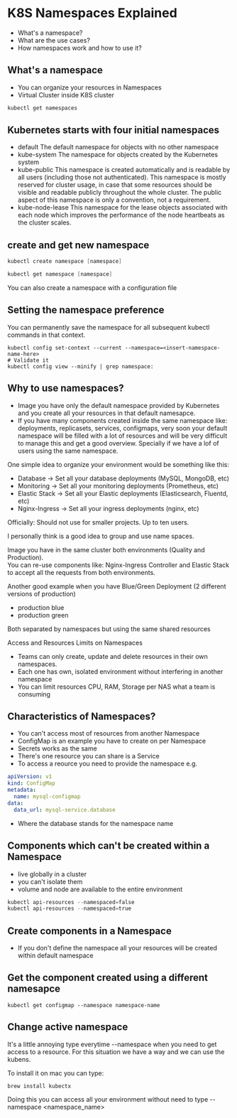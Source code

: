 # K8S Namespaces Explained

- What's a namespace?
- What are the use cases?
- How namespaces work and how to use it?

## What's a namespace

- You can organize your resources in Namespaces
- Virtual Cluster inside K8S cluster

```powershell
kubectl get namespaces
```

## Kubernetes starts with four initial namespaces

- default The default namespace for objects with no other namespace
- kube-system The namespace for objects created by the Kubernetes system
- kube-public This namespace is created automatically and is readable by all users (including those not authenticated). This namespace is mostly reserved for cluster usage, in case that some resources should be visible and readable publicly throughout the whole cluster. The public aspect of this namespace is only a convention, not a requirement.
- kube-node-lease This namespace for the lease objects associated with each node which improves the performance of the node heartbeats as the cluster scales.

## create and get new namespace

```powershell
kubectl create namespace [namespace]
```

```powershell
kubectl get namespace [namespace]
```

You can also create a namespace with a configuration file

## Setting the namespace preference

You can permanently save the namespace for all subsequent kubectl commands in that context.

```shell
kubectl config set-context --current --namespace=<insert-namespace-name-here>
# Validate it
kubectl config view --minify | grep namespace:
```

## Why to use namespaces?

- Image you have only the default namespace provided by Kubernetes and you create all your resources in that default namesapce.
- If you have many components created inside the same namespace like: deployments, replicasets, services, configmaps, very soon your default namespace will be filled with a lot of resources and will be very difficult to manage this and get a good overview. Specially if we have a lof of users using the same namespace.

One simple idea to organize your environment would be something like this:

- Database -> Set all your database deployments (MySQL, MongoDB, etc)
- Monitoring -> Set all your monitoring deployments (Prometheus, etc)
- Elastic Stack -> Set all your Elastic deployments (Elasticsearch, Fluentd, etc)
- Nginx-Ingress -> Set all your ingress deployments (nginx, etc)

Officially: Should not use for smaller projects. Up to ten users.

I personally think is a good idea to group and use name spaces.

Image you have in the same cluster both environments (Quality and Production).  
You can re-use components like: Nginx-Ingress Controller and Elastic Stack to accept all the requests from both environments.

Another good example when you have Blue/Green Deployment (2 different versions of production)

- production blue
- production green

Both separated by namespaces but using the same shared resources

Access and Resources Limits on Namespaces

- Teams can only create, update and delete resources in their own namespaces.
- Each one has own, isolated environment without interfering in another namespace
- You can limit resources CPU, RAM, Storage per NAS what a team is consuming

## Characteristics of Namespaces?

- You can't access most of resources from another Namespace
- ConfigMap is an example you have to create on per Namespace
- Secrets works as the same
- There's one resource you can share is a Service
- To access a reource you need to provide the namespace e.g.

```yaml
apiVersion: v1
kind: ConfigMap
metadata:
  name: mysql-configmap
data:
  data_url: mysql-service.database
```

- Where the database stands for the namespace name

## Components which can't be created within a Namespace

- live globally in a cluster
- you can't isolate them
- volume and node are available to the entire environment

```powershell
kubectl api-resources --namespaced=false
kubectl api-resources --namespaced=true
```

## Create components in a Namespace

- If you don't define the namespace all your resources will be created within default namespace

## Get the component created using a different namesapce

```shell
kubectl get configmap --namespace namespace-name
```

## Change active namespace

It's a little annoying type everytime --namespace when you need to get access to a resource. For this situation we have a way and we can use the kubens.

To install it on mac you can type:

```shell
brew install kubectx
```

Doing this you can access all your environment without need to type --namespace <namespace_name>
